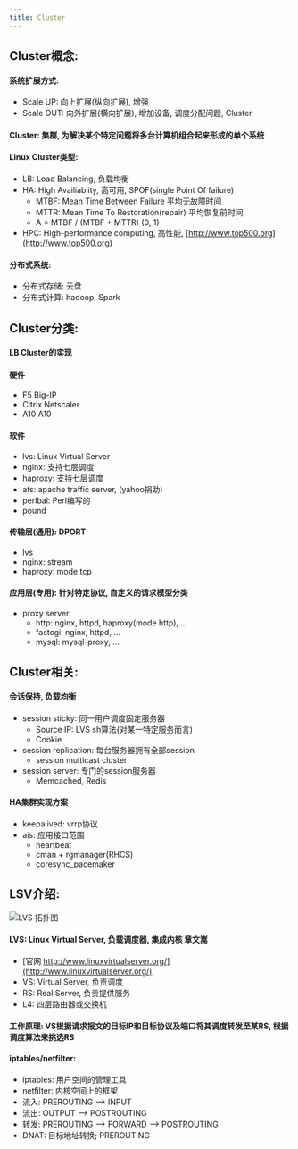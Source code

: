 ```yaml
---
title: Cluster
---
```


## Cluster概念:
#### 系统扩展方式:
- Scale UP: 向上扩展(纵向扩展), 增强
- Scale OUT: 向外扩展(横向扩展), 增加设备, 调度分配问题, Cluster
#### Cluster: 集群, 为解决某个特定问题将多台计算机组合起来形成的单个系统
#### Linux Cluster类型:
- LB: Load Balancing, 负载均衡
- HA: High Availiablity, 高可用, SPOF(single Point Of failure)
    - MTBF: Mean Time Between Failure 平均无故障时间
    - MTTR: Mean Time To Restoration(repair) 平均恢复前时间
    - A = MTBF / (MTBF + MTTR) (0, 1)
- HPC: High-performance computing, 高性能, [http://www.top500.org](http://www.top500.org)
#### 分布式系统:
- 分布式存储: 云盘
- 分布式计算: hadoop, Spark


## Cluster分类:
#### LB Cluster的实现
#### 硬件
- F5 Big-IP
- Citrix Netscaler
- A10 A10
#### 软件
- lvs: Linux Virtual Server
- nginx: 支持七层调度
- haproxy: 支持七层调度
- ats: apache traffic server, (yahoo捐助)
- perlbal: Perl编写的
- pound
#### 传输层(通用): DPORT
- lvs
- nginx: stream
- haproxy: mode tcp
#### 应用层(专用): 针对特定协议, 自定义的请求模型分类
- proxy server:
    - http: nginx, httpd, haproxy(mode http), ...
    - fastcgi: nginx, httpd, ...
    - mysql: mysql-proxy, ...


## Cluster相关:
#### 会话保持, 负载均衡
- session sticky: 同一用户调度固定服务器
    - Source IP: LVS sh算法(对某一特定服务而言)
    - Cookie
- session replication: 每台服务器拥有全部session
    - session multicast cluster
- session server: 专门的session服务器
    - Memcached, Redis
#### HA集群实现方案
- keepalived: vrrp协议
- ais: 应用接口范围
    - heartbeat
    - cman + rgmanager(RHCS)
    - coresync_pacemaker


## LSV介绍:
![LVS 拓扑图](https://ahriknow.oss-cn-beijing.aliyuncs.com/media/abook/lvs.png)
#### LVS: Linux Virtual Server, 负载调度器, 集成内核 章文嵩
- [官网 http://www.linuxvirtualserver.org/](http://www.linuxvirtualserver.org/)
- VS: Virtual Server, 负责调度
- RS: Real Server, 负责提供服务
- L4: 四层路由器或交换机
#### 工作原理: VS根据请求报文的目标IP和目标协议及端口将其调度转发至某RS, 根据调度算法来挑选RS
#### iptables/netfilter:
- iptables: 用户空间的管理工具
- netfilter: 内核空间上的框架
- 流入: PREROUTING --> INPUT
- 流出: OUTPUT --> POSTROUTING
- 转发: PREROUTING --> FORWARD --> POSTROUTING
- DNAT: 目标地址转换; PREROUTING


<Valine />